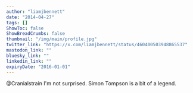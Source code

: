 ```yaml
---
author: "liamjbennett"
date: "2014-04-27"
tags: []
ShowToc: false
ShowBreadCrumbs: false
thumbnail: "/img/main/profile.jpg"
twitter_link: "https://x.com/liamjbennett/status/460400503948865537"
mastodon_link: ""
bluesky_link: ""
linkedin_link: ""
expiryDate: "2016-01-01"
---
```


@Cranialstrain I'm not surprised. Simon Tompson is a bit of a legend.

